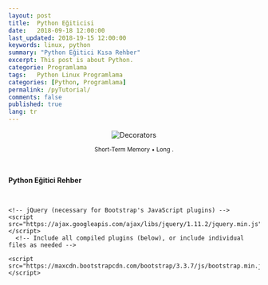 ```yaml
---
layout: post
title:  Python Eğiticisi
date:   2018-09-18 12:00:00
last_updated: 2018-19-15 12:00:00
keywords: linux, python
summary: "Python Eğitici Kısa Rehber"
excerpt: This post is about Python.
categorie: Programlama
tags:   Python Linux Programlama
categories: [Python, Programlama]
permalink: /pyTutorial/
comments: false
published: true
lang: tr
---
```


<!-- syntax highlighting CSS -->
 

<title>Bootstrap 101 Şablon</title>
    <!-- Bootstrap --> 
    <!-- En son derlenmiş ve minimize edilmiş CSS -->
    <link rel="stylesheet" href="https://maxcdn.bootstrapcdn.com/bootstrap/3.3.7/css/bootstrap.min.css">
<!-- Opsiyonel tema -->
    <link rel="stylesheet" href="https://maxcdn.bootstrapcdn.com/bootstrap/3.3.7/css/bootstrap-theme.min.css">

<div style="margin: 15px; text-align: center;">
  <img src="{{ site.baseurl }}/images/python/Peephole_Long_Short-Term_Memory.svg" alt="Decorators" class="resize" />
  <p><small>Short-Term Memory &bull; Long .</small></p>
</div> 

<br>
<div class="alert alert-success" role="success">
<p><strong>Python Eğitici Rehber</strong></p>
</div>
<br>
 


    <!-- jQuery (necessary for Bootstrap's JavaScript plugins) -->
    <script src="https://ajax.googleapis.com/ajax/libs/jquery/1.11.2/jquery.min.js"></script>
      <!-- Include all compiled plugins (below), or include individual files as needed -->
<!-- En son derlenmiş ve minimize edilmiş JavaScript -->
    <script src="https://maxcdn.bootstrapcdn.com/bootstrap/3.3.7/js/bootstrap.min.js"></script>









